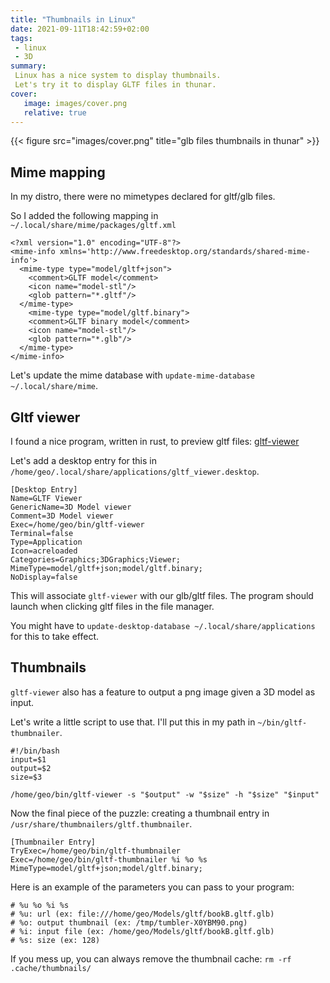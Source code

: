 ```yaml
---
title: "Thumbnails in Linux"
date: 2021-09-11T18:42:59+02:00
tags:
 - linux
 - 3D
summary: 
 Linux has a nice system to display thumbnails. 
 Let's try it to display GLTF files in thunar.
cover:
   image: images/cover.png
   relative: true
---
```

 
{{< figure src="images/cover.png" title="glb files thumbnails in thunar" >}}

## Mime mapping

In my distro, there were no mimetypes declared for gltf/glb files. 

So I added the following mapping in `~/.local/share/mime/packages/gltf.xml`

```
<?xml version="1.0" encoding="UTF-8"?>
<mime-info xmlns='http://www.freedesktop.org/standards/shared-mime-info'>
  <mime-type type="model/gltf+json">
    <comment>GLTF model</comment>
    <icon name="model-stl"/>
    <glob pattern="*.gltf"/>
  </mime-type>
    <mime-type type="model/gltf.binary">
    <comment>GLTF binary model</comment>
    <icon name="model-stl"/>
    <glob pattern="*.glb"/>
  </mime-type>
</mime-info>
```

Let's update the mime database with `update-mime-database ~/.local/share/mime`.

## Gltf viewer

I found a nice program, written in rust, to preview gltf files:
[gltf-viewer](https://github.com/bwasty/gltf-viewer)

Let's add a desktop entry for this in
`/home/geo/.local/share/applications/gltf_viewer.desktop`.

```
[Desktop Entry]
Name=GLTF Viewer
GenericName=3D Model viewer
Comment=3D Model viewer
Exec=/home/geo/bin/gltf-viewer
Terminal=false
Type=Application
Icon=acreloaded
Categories=Graphics;3DGraphics;Viewer;
MimeType=model/gltf+json;model/gltf.binary;
NoDisplay=false
```

This will associate `gltf-viewer` with our glb/gltf files. 
The program should launch when clicking gltf files in the file manager.

You might have to `update-desktop-database ~/.local/share/applications`
for this to take effect.

## Thumbnails

`gltf-viewer` also has a feature to output a png image given a 3D model
as input.

Let's write a little script to use that. I'll put this in my path in `~/bin/gltf-thumbnailer`.

```
#!/bin/bash
input=$1
output=$2
size=$3

/home/geo/bin/gltf-viewer -s "$output" -w "$size" -h "$size" "$input"
```

Now the final piece of the puzzle: creating a thumbnail entry in `/usr/share/thumbnailers/gltf.thumbnailer`.

```
[Thumbnailer Entry]
TryExec=/home/geo/bin/gltf-thumbnailer
Exec=/home/geo/bin/gltf-thumbnailer %i %o %s
MimeType=model/gltf+json;model/gltf.binary;
```

Here is an example of the parameters you can pass to your program:

```text
# %u %o %i %s
# %u: url (ex: file:///home/geo/Models/gltf/bookB.gltf.glb)
# %o: output thumbnail (ex: /tmp/tumbler-X0YBM90.png) 
# %i: input file (ex: /home/geo/Models/gltf/bookB.gltf.glb)
# %s: size (ex: 128)
```

If you mess up, you can always remove the thumbnail cache:
`rm -rf .cache/thumbnails/`

